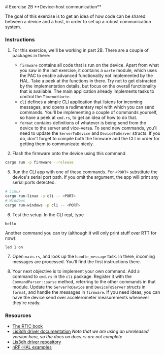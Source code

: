 <div class="read">
# Exercise 2B
**Device-host communication**

The goal of this exercise is to get an idea of how code can be shared between a device and a host, in order to set up a robust communication system.

### Instructions
1. For this exercice, we'll be working in part 2B. There are a couple of packages in there:
    - `firmware` contains all code that is run on the device. Apart from what you saw in the last exercise, it contains a `uarte` module, which uses the PAC to enable advanced functionality not implemented by the HAL. Take a peek at the functions in there. Try not to get distracted by the implementation details, but focus on the overall functionality that is available. The main application already implements tasks to control the `TimeoutUarte`.
    - `cli` defines a simple CLI application that listens for incoming messages, and opens a rudimentary repl with which you can send commands. You'll be implementing a couple of commands yourself, so have a peek at `cmd.rs`, to get an idea of how to do that.
    - `format` contains definitions of whatever is being send from the device to the server and vice-versa. To send new commands, you'll need to update the `ServerToDevice` and `DeviceToServer` structs. If you do, don't forget to compile both the firmware and the CLI in order for getting them to communicate nicely.

1. Flash the firmware onto the device using this command:
```bash
cargo run -p firmware --release
```
5. Run the CLI app with one of these commands. For `<PORT>` substitute the device's serial port path. If you omit the argument, the app will print any serial ports detected.
```bash
# Linux
cargo run-linux -p cli -- <PORT>
# Windows
cargo run-windows -p cli -- <PORT>
```

6. Test the setup. In the CLI repl, type
```
hello
```

Another command you can try (although it will only print stuff over RTT for now):
```
led 1 on
```

7. Open `main.rs`, and look up the `handle_message` task. In there, incoming messages are processed. You'll find the first instructions there.

1. Your next objective is to implement your own command. Add a command to `cmd.rs` in the `cli` package. Register it with the `CommandParser::parse` method, referring to the other  commands in that module. Update the `ServerToDevice` and `DeviceToServer` structs in `format`, and handle the messages in `firmware`. If you need ideas, you can have the device send over accelerometer measurements whenever they're ready. 

### Resources
- [The RTIC book](https://rtic.rs)
- [Lis3dh driver documentation](https://docs.rs/lis3dh/latest/lis3dh/) *Note that we are using an unreleased version here, so the docs on docs.rs are not complete*
- [Lis3dh driver repository](https://github.com/BenBergman/lis3dh-rs)
- [nRF-HAL examples](https://github.com/nrf-rs/nrf-hal/tree/master/examples)

</div>